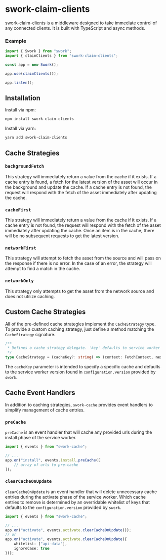 # swork-claim-clients

swork-claim-clients is a middleware designed to take immediate control of any connected clients. It is built with TypeScript and async methods.

### Example

```ts
import { Swork } from "swork";
import { claimClients } from "swork-claim-clients";

const app = new Swork();

app.use(claimClients());

app.listen();
```

## Installation

Install via npm:

```ts
npm install swork-claim-clients
```

Install via yarn:

```ts
yarn add swork-claim-clients
```

## Cache Strategies

### `backgroundFetch`

This strategy will immediately return a value from the cache if it exists. If a cache entry is found, a fetch for the latest version of the asset will occur in the background and update the cache. If a cache entry is not found, the request will respond with the fetch of the asset immediately after updating the cache.

### `cacheFirst`

This strategy will immediately return a value from the cache if it exists. If a cache entry is not found, the request will respond with the fetch of the asset immediately after updating the cache. Once an item is in the cache, there will be no subsequent requests to get the latest version.

### `networkFirst`

This strategy will attempt to fetch the asset from the source and will pass on the response if there is no error. In the case of an error, the strategy will attempt to find a match in the cache.

### `networkOnly`

This strategy only attempts to get the asset from the network source and does not utilize caching.

## Custom Cache Strategies

All of the pre-defined cache strategies implement the `CacheStrategy` type. To provide a custom caching strategy, just define a method matching the `CacheStrategy` signature.

```ts
/**
 * Defines a cache strategy delegate. 'key' defaults to service worker version.
 */
type CacheStrategy = (cacheKey?: string) => (context: FetchContext, next: () => Promise<void>) => Promise<void> | void;
```

The `cacheKey` parameter is intended to specify a specific cache and defaults to the service worker version found in `configuration.version` provided by `swork`.

## Cache Event Handlers

In addition to caching strategies, `swork-cache` provides event handlers to simplify management of cache entries.

### `preCache`

`preCache` is an event handler that will cache any provided urls during the install phase of the service worker.

```ts
import { events } from "swork-cache";

// ...
app.on("install", events.install.preCache([
    // array of urls to pre-cache
]);
```

### `clearCacheOnUpdate`

`clearCacheOnUpdate` is an event handler that will delete unnecessary cache entries during the activate phase of the service worker. Which cache entries to remove is determined by an overridable whitelist of keys that defaults to the `configuration.version` provided by `swork`.

```ts
import { events } from "swork-cache";

// ...
app.on("activate", events.activate.clearCacheOnUpdate());
// or
app.on("activate", events.activate.clearCacheOnUpdate({
    whitelist: ["api-data"],
    ignoreCase: true
}));
```
